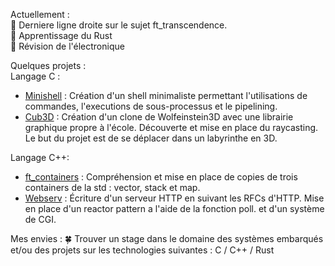 <!-- [![jaeskim's 42 stats](https://badge42.herokuapp.com/api/stats/lnoaille)](https://github.com/JaeSeoKim/badge42) -->

<!--
![JaeSeoKim's Top Langs](https://github-readme-stats.vercel.app/api/top-langs/?username=Cedrat&layout=compact&bg_color=7f7fd5,86a8e7,91eac9&title_color=fff&text_color=fff)
-->
Actuellement :  
:hammer: Derniere ligne droite sur le sujet ft_transcendence.  
:book: Apprentissage du Rust  
:book: Révision de l'électronique  

Quelques projets :  
Langage C :
- [Minishell](https://github.com/Cedrat/project_minishell) : Création d'un shell minimaliste permettant l'utilisations de commandes, l'executions de sous-processus et le pipelining.
- [Cub3D](https://github.com/Cedrat/projet_cub3d) : Création d'un clone de Wolfeinstein3D avec une librairie graphique propre à l'école. Découverte et mise en place du raycasting. Le but du projet est de se déplacer dans un labyrinthe en 3D.

Langage C++:
- [ft_containers](https://github.com/Cedrat/ft_containers) : Compréhension et mise en place de copies de trois containers de la std : vector, stack et map. 
- [Webserv](https://github.com/Cedrat/webserv) : Écriture d'un serveur HTTP en suivant les RFCs d'HTTP. Mise en place d'un reactor pattern a l'aide de la fonction poll. et d'un système de CGI.

Mes envies : 
:four_leaf_clover: Trouver un stage dans le domaine des systèmes embarqués et/ou des projets sur les technologies suivantes : C / C++ / Rust 
